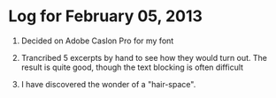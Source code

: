 # Log for February 05, 2013

1. Decided on Adobe Caslon Pro for my font

2. Trancribed 5 excerpts by hand to see how they would turn out. The result is quite good, though the text blocking is often difficult

3. I have discovered the wonder of a "hair-space".
